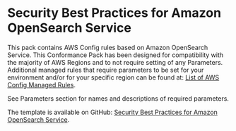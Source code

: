 # Security Best Practices for Amazon OpenSearch Service<a name="security-best-practices-for-OpenSearch"></a>

 This pack contains AWS Config rules based on Amazon OpenSearch Service\. This Conformance Pack has been designed for compatibility with the majority of AWS Regions and to not require setting of any Parameters\. Additional managed rules that require parameters to be set for your environment and/or for your specific region can be found at: [List of AWS Config Managed Rules](https://docs.aws.amazon.com/config/latest/developerguide/managed-rules-by-aws-config.html)\. 

 See Parameters section for names and descriptions of required parameters\. 

The template is available on GitHub: [Security Best Practices for Amazon OpenSearch Service](https://github.com/awslabs/aws-config-rules/blob/master/aws-config-conformance-packs/Security-Best-Practices-for-Amazon-OpenSearch-Service.yaml)\.